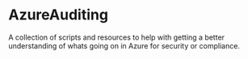 # AzureAuditing
A collection of scripts and resources to help with getting a better understanding of whats going on in Azure for security or compliance.
